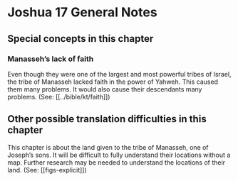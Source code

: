 # Joshua 17 General Notes
## Special concepts in this chapter

### Manasseh’s lack of faith
Even though they were one of the largest and most powerful tribes of Israel, the tribe of Manasseh lacked faith in the power of Yahweh. This caused them many problems. It would also cause their descendants many problems. (See: [[../bible/kt/faith]])

## Other possible translation difficulties in this chapter

This chapter is about the land given to the tribe of Manasseh, one of Joseph’s sons. It will be difficult to fully understand their locations without a map. Further research may be needed to understand the locations of their land. (See: [[figs-explicit]])